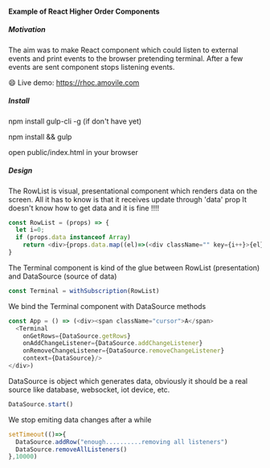 #### Example of React Higher Order Components

##### Motivation

The aim was to make React component which could listen to external events and print events to the browser pretending terminal. 
After a few events are sent component stops listening events.

:smile: Live demo: https://rhoc.amovile.com

##### Install

npm install gulp-cli -g
(if don't have yet)

npm install && gulp

open public/index.html in your browser

##### Design

The RowList is visual, presentational component which renders data on the screen.
All it has to know is that it receives update through 'data' prop
It doesn't know how to get data and it is fine !!!!

```JavaScript
const RowList = (props) => {
  let i=0;
  if (props.data instanceof Array) 
    return <div>{props.data.map((el)=>(<div className="" key={i++}>{el}</div>))}</div>
}
```

The Terminal component is kind of the glue between RowList (presentation) and DataSource (source of data)
```JavaScript
const Terminal = withSubscription(RowList)
```

We bind the Terminal component with DataSource methods
```JavaScript
const App = () => (<div><span className="cursor">A</span>
  <Terminal 
    onGetRows={DataSource.getRows} 
    onAddChangeListener={DataSource.addChangeListener}
    onRemoveChangeListener={DataSource.removeChangeListener}
    context={DataSource}/>
</div>)
```

DataSource is object which generates data, obviously it should be a real source like database, websocket, iot device, etc.
```JavaScript
DataSource.start()
```

We stop emiting data changes after a while
```JavaScript
setTimeout(()=>{
  DataSource.addRow("enough..........removing all listeners")
  DataSource.removeAllListeners()
},10000)
```



